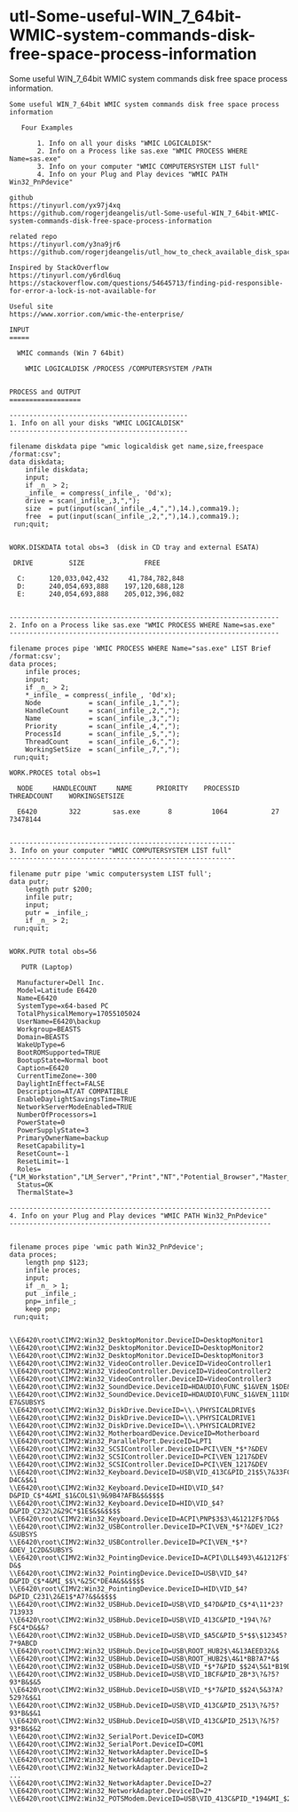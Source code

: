 # utl-Some-useful-WIN_7_64bit-WMIC-system-commands-disk-free-space-process-information
Some useful WIN_7_64bit WMIC system commands disk free space process information.

    Some useful WIN_7_64bit WMIC system commands disk free space process information

       Four Examples

           1. Info on all your disks "WMIC LOGICALDISK"
           2. Info on a Process like sas.exe "WMIC PROCESS WHERE Name=sas.exe"
           3. Info on your computer "WMIC COMPUTERSYSTEM LIST full"
           4. Info on your Plug and Play devices "WMIC PATH Win32_PnPdevice"

    github
    https://tinyurl.com/yx97j4xq
    https://github.com/rogerjdeangelis/utl-Some-useful-WIN_7_64bit-WMIC-system-commands-disk-free-space-process-information

    related repo
    https://tinyurl.com/y3na9jr6
    https://github.com/rogerjdeangelis/utl_how_to_check_available_disk_space_windows_unix

    Inspired by StackOverflow
    https://tinyurl.com/y6rdl6uq
    https://stackoverflow.com/questions/54645713/finding-pid-responsible-for-error-a-lock-is-not-available-for

    Useful site
    https://www.xorrior.com/wmic-the-enterprise/

    INPUT
    =====

      WMIC commands (Win 7 64bit)

        WMIC LOGICALDISK /PROCESS /COMPUTERSYSTEM /PATH


    PROCESS and OUTPUT
    ==================

    ---------------------------------------------
    1. Info on all your disks "WMIC LOGICALDISK"
    ---------------------------------------------

    filename diskdata pipe "wmic logicaldisk get name,size,freespace /format:csv";
    data diskdata;
        infile diskdata;
        input;
        if _n_ > 2;
        _infile_ = compress(_infile_, '0d'x);
        drive = scan(_infile_,3,",");
        size  = put(input(scan(_infile_,4,","),14.),comma19.);
        free  = put(input(scan(_infile_,2,","),14.),comma19.);
     run;quit;


    WORK.DISKDATA total obs=3  (disk in CD tray and external ESATA)

     DRIVE         SIZE               FREE

      C:      120,033,042,432     41,784,782,848
      D:      240,054,693,888    197,120,688,128
      E:      240,054,693,888    205,012,396,082


    --------------------------------------------------------------------
    2. Info on a Process like sas.exe "WMIC PROCESS WHERE Name=sas.exe"
    --------------------------------------------------------------------

    filename proces pipe 'WMIC PROCESS WHERE Name="sas.exe" LIST Brief /format:csv';
    data proces;
        infile proces;
        input;
        if _n_ > 2;
        *_infile_ = compress(_infile_, '0d'x);
        Node            = scan(_infile_,1,",");
        HandleCount     = scan(_infile_,2,",");
        Name            = scan(_infile_,3,",");
        Priority        = scan(_infile_,4,",");
        ProcessId       = scan(_infile_,5,",");
        ThreadCount     = scan(_infile_,6,",");
        WorkingSetSize  = scan(_infile_,7,",");
     run;quit;

    WORK.PROCES total obs=1

      NODE     HANDLECOUNT     NAME      PRIORITY    PROCESSID    THREADCOUNT    WORKINGSETSIZE

      E6420        322        sas.exe       8          1064           27           73478144


    ---------------------------------------------------------
    3. Info on your computer "WMIC COMPUTERSYSTEM LIST full"
    ---------------------------------------------------------

    filename putr pipe 'wmic computersystem LIST full';
    data putr;
        length putr $200;
        infile putr;
        input;
        putr = _infile_;
        if _n_ > 2;
     run;quit;


    WORK.PUTR total obs=56

       PUTR (Laptop)
       
      Manufacturer=Dell Inc.
      Model=Latitude E6420
      Name=E6420
      SystemType=x64-based PC
      TotalPhysicalMemory=17055105024
      UserName=E6420\backup
      Workgroup=BEASTS
      Domain=BEASTS
      WakeUpType=6
      BootROMSupported=TRUE
      BootupState=Normal boot
      Caption=E6420
      CurrentTimeZone=-300
      DaylightInEffect=FALSE
      Description=AT/AT COMPATIBLE
      EnableDaylightSavingsTime=TRUE
      NetworkServerModeEnabled=TRUE
      NumberOfProcessors=1
      PowerState=0
      PowerSupplyState=3
      PrimaryOwnerName=backup
      ResetCapability=1
      ResetCount=-1
      ResetLimit=-1
      Roles={"LM_Workstation","LM_Server","Print","NT","Potential_Browser","Master_Browser"}
      Status=OK
      ThermalState=3

    ------------------------------------------------------------------
    4. Info on your Plug and Play devices "WMIC PATH Win32_PnPdevice"
    ------------------------------------------------------------------


    filename proces pipe 'wmic path Win32_PnPdevice';
    data proces;
        length pnp $123;
        infile proces;
        input;
        if _n_ > 1;
        put _infile_;
        pnp=_infile_;
        keep pnp;
     run;quit;


    \\E6420\root\CIMV2:Win32_DesktopMonitor.DeviceID=DesktopMonitor1
    \\E6420\root\CIMV2:Win32_DesktopMonitor.DeviceID=DesktopMonitor2
    \\E6420\root\CIMV2:Win32_DesktopMonitor.DeviceID=DesktopMonitor3
    \\E6420\root\CIMV2:Win32_VideoController.DeviceID=VideoController1
    \\E6420\root\CIMV2:Win32_VideoController.DeviceID=VideoController2
    \\E6420\root\CIMV2:Win32_VideoController.DeviceID=VideoController3
    \\E6420\root\CIMV2:Win32_SoundDevice.DeviceID=HDAUDIO\FUNC_$1&VEN_1$DE&DEV_$$1C&SUBSYS
    \\E6420\root\CIMV2:Win32_SoundDevice.DeviceID=HDAUDIO\FUNC_$1&VEN_111D&DEV_7?E7&SUBSYS
    \\E6420\root\CIMV2:Win32_DiskDrive.DeviceID=\\.\PHYSICALDRIVE$
    \\E6420\root\CIMV2:Win32_DiskDrive.DeviceID=\\.\PHYSICALDRIVE1
    \\E6420\root\CIMV2:Win32_DiskDrive.DeviceID=\\.\PHYSICALDRIVE2
    \\E6420\root\CIMV2:Win32_MotherboardDevice.DeviceID=Motherboard
    \\E6420\root\CIMV2:Win32_ParallelPort.DeviceID=LPT1
    \\E6420\root\CIMV2:Win32_SCSIController.DeviceID=PCI\VEN_*$*?&DEV
    \\E6420\root\CIMV2:Win32_SCSIController.DeviceID=PCI\VEN_1217&DEV
    \\E6420\root\CIMV2:Win32_SCSIController.DeviceID=PCI\VEN_1217&DEV
    \\E6420\root\CIMV2:Win32_Keyboard.DeviceID=USB\VID_413C&PID_21$5\7&33FC?D4C&$&1
    \\E6420\root\CIMV2:Win32_Keyboard.DeviceID=HID\VID_$4?D&PID_C$*4&MI_$1&COL$1\9&9B4?AFB&$&$$$$
    \\E6420\root\CIMV2:Win32_Keyboard.DeviceID=HID\VID_$4?D&PID_C232\2&29C*$1E$&$&$$$$
    \\E6420\root\CIMV2:Win32_Keyboard.DeviceID=ACPI\PNP$3$3\4&1212F$?D&$
    \\E6420\root\CIMV2:Win32_USBController.DeviceID=PCI\VEN_*$*?&DEV_1C2?&SUBSYS
    \\E6420\root\CIMV2:Win32_USBController.DeviceID=PCI\VEN_*$*?&DEV_1C2D&SUBSYS
    \\E6420\root\CIMV2:Win32_PointingDevice.DeviceID=ACPI\DLL$493\4&1212F$?D&$
    \\E6420\root\CIMV2:Win32_PointingDevice.DeviceID=USB\VID_$4?D&PID_C$*4&MI_$$\*&25C*DE4A&$&$$$$
    \\E6420\root\CIMV2:Win32_PointingDevice.DeviceID=HID\VID_$4?D&PID_C231\2&E1$*A7?&$&$$$$
    \\E6420\root\CIMV2:Win32_USBHub.DeviceID=USB\VID_$4?D&PID_C$*4\11*23?713933
    \\E6420\root\CIMV2:Win32_USBHub.DeviceID=USB\VID_413C&PID_*194\?&?F$C4*D&$&?
    \\E6420\root\CIMV2:Win32_USBHub.DeviceID=USB\VID_$A5C&PID_5*$$\$12345?7*9ABCD
    \\E6420\root\CIMV2:Win32_USBHub.DeviceID=USB\ROOT_HUB2$\4&13AEED32&$
    \\E6420\root\CIMV2:Win32_USBHub.DeviceID=USB\ROOT_HUB2$\4&1*BB?A7*&$
    \\E6420\root\CIMV2:Win32_USBHub.DeviceID=USB\VID_*$*7&PID_$$24\5&1*B19DDB&$&1
    \\E6420\root\CIMV2:Win32_USBHub.DeviceID=USB\VID_1BCF&PID_2B*3\?&?5?93*B&$&5
    \\E6420\root\CIMV2:Win32_USBHub.DeviceID=USB\VID_*$*7&PID_$$24\5&3?A?529?&$&1
    \\E6420\root\CIMV2:Win32_USBHub.DeviceID=USB\VID_413C&PID_2513\?&?5?93*B&$&1
    \\E6420\root\CIMV2:Win32_USBHub.DeviceID=USB\VID_413C&PID_2513\?&?5?93*B&$&2
    \\E6420\root\CIMV2:Win32_SerialPort.DeviceID=COM3
    \\E6420\root\CIMV2:Win32_SerialPort.DeviceID=COM1
    \\E6420\root\CIMV2:Win32_NetworkAdapter.DeviceID=$
    \\E6420\root\CIMV2:Win32_NetworkAdapter.DeviceID=1
    \\E6420\root\CIMV2:Win32_NetworkAdapter.DeviceID=2
    ...
    \\E6420\root\CIMV2:Win32_NetworkAdapter.DeviceID=27
    \\E6420\root\CIMV2:Win32_NetworkAdapter.DeviceID=2*
    \\E6420\root\CIMV2:Win32_POTSModem.DeviceID=USB\VID_413C&PID_*194&MI_$2
